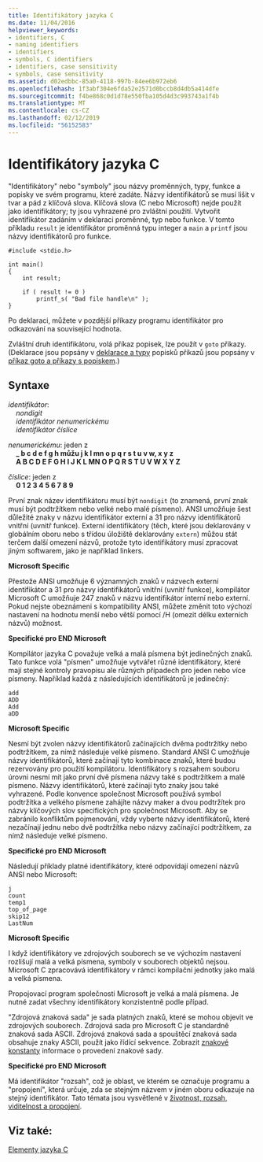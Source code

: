 ```yaml
---
title: Identifikátory jazyka C
ms.date: 11/04/2016
helpviewer_keywords:
- identifiers, C
- naming identifiers
- identifiers
- symbols, C identifiers
- identifiers, case sensitivity
- symbols, case sensitivity
ms.assetid: d02edbbc-85a0-4118-997b-84ee6b972eb6
ms.openlocfilehash: 1f3abf304e6fda52e2571d0bccb8d4db5a414dfe
ms.sourcegitcommit: f4be868c0d1d78e550fba105d4d3c993743a1f4b
ms.translationtype: MT
ms.contentlocale: cs-CZ
ms.lasthandoff: 02/12/2019
ms.locfileid: "56152583"
---
```

# <a name="c-identifiers"></a>Identifikátory jazyka C

"Identifikátory" nebo "symboly" jsou názvy proměnných, typy, funkce a popisky ve svém programu, které zadáte. Názvy identifikátorů se musí lišit v tvar a pád z klíčová slova. Klíčová slova (C nebo Microsoft) nejde použít jako identifikátory; ty jsou vyhrazené pro zvláštní použití. Vytvořit identifikátor zadáním v deklaraci proměnné, typ nebo funkce. V tomto příkladu `result` je identifikátor proměnná typu integer a `main` a `printf` jsou názvy identifikátorů pro funkce.

```
#include <stdio.h>

int main()
{
    int result;

    if ( result != 0 )
        printf_s( "Bad file handle\n" );
}
```

Po deklaraci, můžete v pozdější příkazy programu identifikátor pro odkazování na související hodnota.

Zvláštní druh identifikátoru, volá příkaz popisek, lze použít v `goto` příkazy. (Deklarace jsou popsány v [deklarace a typy](../c-language/declarations-and-types.md) popisků příkazů jsou popsány v [příkaz goto a příkazy s popiskem](../c-language/goto-and-labeled-statements-c.md).)

## <a name="syntax"></a>Syntaxe

*identifikátor*:<br/>
&nbsp;&nbsp;&nbsp;&nbsp;*nondigit*<br/>
&nbsp;&nbsp;&nbsp;&nbsp;*identifikátor* *nenumerickému*<br/>
&nbsp;&nbsp;&nbsp;&nbsp;*identifikátor* *číslice*

*nenumerickému*: jeden z<br/>
&nbsp;&nbsp;&nbsp;&nbsp;**_ b c d e f g h můžu j k l mn o p q r s t u v w, x y z**<br/>
&nbsp;&nbsp;&nbsp;&nbsp;**A B C D E F G H I J K L MN O P Q R S T U V W X Y Z**

*číslice*: jeden z<br/>
&nbsp;&nbsp;&nbsp;&nbsp;**0 1 2 3 4 5 6 7 8 9**

První znak název identifikátoru musí být `nondigit` (to znamená, první znak musí být podtržítkem nebo velké nebo malé písmeno). ANSI umožňuje šest důležité znaky v názvu identifikátor externí a 31 pro názvy identifikátorů vnitřní (uvnitř funkce). Externí identifikátory (těch, které jsou deklarovány v globálním oboru nebo s třídou úložiště deklarovány `extern`) můžou stát terčem další omezení názvů, protože tyto identifikátory musí zpracovat jiným softwarem, jako je například linkers.

**Microsoft Specific**

Přestože ANSI umožňuje 6 významných znaků v názvech externí identifikátor a 31 pro názvy identifikátorů vnitřní (uvnitř funkce), kompilátor Microsoft C umožňuje 247 znaků v názvu identifikátor interní nebo externí. Pokud nejste obeznámeni s kompatibility ANSI, můžete změnit toto výchozí nastavení na hodnotu menší nebo větší pomocí /H (omezit délku externích názvů) možnost.

**Specifické pro END Microsoft**

Kompilátor jazyka C považuje velká a malá písmena být jedinečných znaků. Tato funkce volá "písmen" umožňuje vytvářet různé identifikátory, které mají stejné kontroly pravopisu ale různých případech pro jeden nebo více písmeny. Například každá z následujících identifikátorů je jedinečný:

```
add
ADD
Add
aDD
```

**Microsoft Specific**

Nesmí být zvolen názvy identifikátorů začínajících dvěma podtržítky nebo podtržítkem, za nímž následuje velké písmeno. Standard ANSI C umožňuje názvy identifikátorů, které začínají tyto kombinace znaků, které budou rezervovány pro použití kompilátoru. Identifikátory s rozsahem souboru úrovni nesmí mít jako první dvě písmena názvy také s podtržítkem a malé písmeno. Názvy identifikátorů, které začínají tyto znaky jsou také vyhrazené. Podle konvence společnost Microsoft používá symbol podtržítka a velkého písmene zahájíte názvy maker a dvou podtržítek pro názvy klíčových slov specifických pro společnost Microsoft. Aby se zabránilo konfliktům pojmenování, vždy vyberte názvy identifikátorů, které nezačínají jednu nebo dvě podtržítka nebo názvy začínající podtržítkem, za nímž následuje velké písmeno.

**Specifické pro END Microsoft**

Následují příklady platné identifikátory, které odpovídají omezení názvů ANSI nebo Microsoft:

```
j
count
temp1
top_of_page
skip12
LastNum
```

**Microsoft Specific**

I když identifikátory ve zdrojových souborech se ve výchozím nastavení rozlišují malá a velká písmena, symboly v souborech objektů nejsou. Microsoft C zpracovává identifikátory v rámci kompilační jednotky jako malá a velká písmena.

Propojovací program společnosti Microsoft je velká a malá písmena. Je nutné zadat všechny identifikátory konzistentně podle případ.

"Zdrojová znaková sada" je sada platných znaků, které se mohou objevit ve zdrojových souborech. Zdrojová sada pro Microsoft C je standardně znaková sada ASCII. Zdrojová znaková sada a spouštěcí znaková sada obsahuje znaky ASCII, použít jako řídící sekvence. Zobrazit [znakové konstanty](../c-language/c-character-constants.md) informace o provedení znakové sady.

**Specifické pro END Microsoft**

Má identifikátor "rozsah", což je oblast, ve kterém se označuje programu a "propojení", která určuje, zda se stejným názvem v jiném oboru odkazuje na stejný identifikátor. Tato témata jsou vysvětlené v [životnost, rozsah, viditelnost a propojení](../c-language/lifetime-scope-visibility-and-linkage.md).

## <a name="see-also"></a>Viz také:

[Elementy jazyka C](../c-language/elements-of-c.md)
